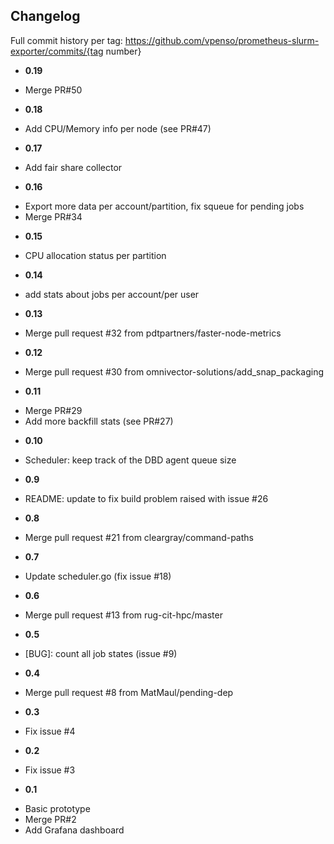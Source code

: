 ## Changelog

Full commit history per tag: https://github.com/vpenso/prometheus-slurm-exporter/commits/{tag number}

* **0.19**
- Merge PR#50

* **0.18**
- Add CPU/Memory info per node (see PR#47)

* **0.17**
- Add fair share collector

* **0.16**
- Export more data per account/partition, fix squeue for pending jobs
- Merge PR#34

* **0.15**
- CPU allocation status per partition

* **0.14**
- add stats about jobs per account/per user

* **0.13**
-  Merge pull request #32 from pdtpartners/faster-node-metrics

* **0.12**
- Merge pull request #30 from omnivector-solutions/add_snap_packaging

* **0.11**
- Merge PR#29
- Add more backfill stats (see PR#27)

* **0.10**
- Scheduler: keep track of the DBD agent queue size

* **0.9**
- README: update to fix build problem raised with issue #26

* **0.8**
- Merge pull request #21 from cleargray/command-paths

* **0.7**
- Update scheduler.go (fix issue #18)

* **0.6**
- Merge pull request #13 from rug-cit-hpc/master

* **0.5**
- [BUG]: count all job states (issue #9)

* **0.4**
- Merge pull request #8 from MatMaul/pending-dep

* **0.3**
- Fix issue #4

* **0.2**
- Fix issue #3

* **0.1** 
- Basic prototype
- Merge PR#2
- Add Grafana dashboard
